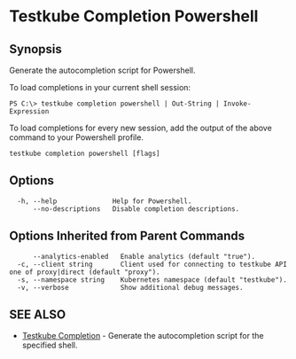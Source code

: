 # Testkube Completion Powershell

## **Synopsis**

Generate the autocompletion script for Powershell.

To load completions in your current shell session:
```
PS C:\> testkube completion powershell | Out-String | Invoke-Expression
```

To load completions for every new session, add the output of the above command to your Powershell profile.


```
testkube completion powershell [flags]
```

## **Options**

```
  -h, --help              Help for Powershell.
      --no-descriptions   Disable completion descriptions.
```

## **Options Inherited from Parent Commands**

```
      --analytics-enabled   Enable analytics (default "true").
  -c, --client string       Client used for connecting to testkube API one of proxy|direct (default "proxy").
  -s, --namespace string    Kubernetes namespace (default "testkube").
  -v, --verbose             Show additional debug messages.
```

## **SEE ALSO**

* [Testkube Completion](testkube_completion.md)	 - Generate the autocompletion script for the specified shell.

